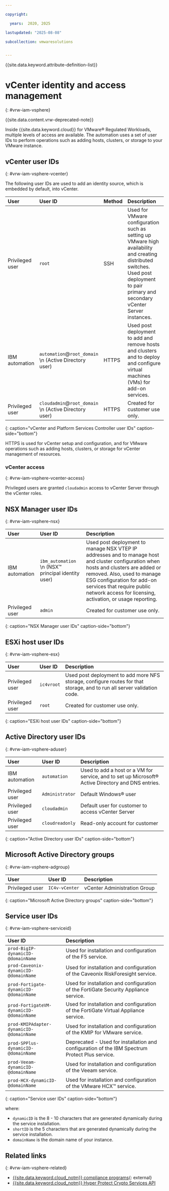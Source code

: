 ```yaml
---

copyright:

  years:  2020, 2025

lastupdated: "2025-08-08"

subcollection: vmwaresolutions


---
```


{{site.data.keyword.attribute-definition-list}}

# vCenter identity and access management
{: #vrw-iam-vsphere}

{{site.data.content.vrw-deprecated-note}}

Inside {{site.data.keyword.cloud}} for VMware® Regulated Workloads, multiple levels of access are available. The automation uses a set of user IDs to perform operations such as adding hosts, clusters, or storage to your VMware instance.

## vCenter user IDs
{: #vrw-iam-vsphere-vcenter}

The following user IDs are used to add an identity source, which is embedded by default, into vCenter.

| User     | User ID      | Method | Description |
|:---------|:-------------|:-------|:------------|
| Privileged user | `root` | SSH | Used for VMware configuration such as setting up VMware high availability and creating distributed switches. Used post deployment to pair primary and secondary vCenter Server instances. |
| IBM automation | `automation`@``root_domain`` \n (Active Directory user) | HTTPS | Used post deployment to add and remove hosts and clusters and to deploy and configure virtual machines (VMs) for add-on services. |
| Privileged user | `cloudadmin`@`root_domain` \n (Active Directory user) | HTTPS | Created for customer use only. |
{: caption="vCenter and Platform Services Controller user IDs" caption-side="bottom"}

HTTPS is used for vCenter setup and configuration, and for VMware operations such as adding hosts, clusters, or storage for vCenter management of resources.

### vCenter access
{: #vrw-iam-vsphere-vcenter-access}

Privileged users are granted `cloudadmin` access to vCenter Server through the vCenter roles.

## NSX Manager user IDs
{: #vrw-iam-vsphere-nsx}

| User     | User ID      | Description |
|:---------|:-------------|:------------|
| IBM automation | `ibm_automation` \n (NSX™ principal identity user) | Used post deployment to manage NSX VTEP IP addresses and to manage host and cluster configuration when hosts and clusters are added or removed. Also, used to manage ESG configuration for add-on services that require public network access for licensing, activation, or usage reporting. |
| Privileged user | `admin` | Created for customer use only. |
{: caption="NSX Manager user IDs" caption-side="bottom"}

## ESXi host user IDs
{: #vrw-iam-vsphere-esx}

| User     | User ID      | Description |
|:---------|:-------------|:------------|
| Privileged user | `ic4vroot` | Used post deployment to add more NFS storage, configure routes for that storage, and to run all server validation code. |
| Privileged user | `root` | Created for customer use only. |
{: caption="ESXi host user IDs" caption-side="bottom"}

## Active Directory user IDs
{: #vrw-iam-vsphere-aduser}

| User     | User ID       | Description |
|:---------|:------------- |:------------|
| IBM automation | `automation` | Used to add a host or a VM for service, and to set up Microsoft® Active Directory and DNS entries. |
| Privileged user | `Administrator` | Default Windows® user |
| Privileged user | `cloudadmin` | Default user for customer to access vCenter Server |
| Privileged user | `cloudreadonly` | Read-only account for customer |
{: caption="Active Directory user IDs" caption-side="bottom"}

## Microsoft Active Directory groups
{: #vrw-iam-vsphere-adgroup}

| User     | User ID       | Description |
|:---------|:------------- |:------------|
| Privileged user | `IC4v-vCenter` | vCenter Administration Group |
{: caption="Microsoft Active Directory groups" caption-side="bottom"}

## Service user IDs
{: #vrw-iam-vsphere-serviceid}

| User ID                                    | Description |
|:-------------------------------------------|:----------- |
| `prod-BigIP-dynamicID-@domainName` | Used for installation and configuration of the F5 service. |
| `prod-Caveonix-dynamicID-@domainName` | Used for installation and configuration of the Caveonix RiskForesight service. |
| `prod-Fortigate-dynamicID-@domainName` | Used for installation and configuration of the FortiGate Security Appliance service. |
| `prod-FortigateVM-dynamicID-@domainName` | Used for installation and configuration of the FortiGate Virtual Appliance service. |
| `prod-KMIPAdapter-dynamicID-@domainName` | Used for installation and configuration of the KMIP for VMware service. |
| `prod-SPPlus-dynamicID-@domainName` | Deprecated - Used for installation and configuration of the IBM Spectrum Protect Plus service. |
| `prod-Veeam-dynamicID-@domainName` | Used for installation and configuration of the Veeam service. |
| `prod-HCX-dynamicID-@domainName` | Used for installation and configuration of the VMware HCX™ service. |
{: caption="Service user IDs" caption-side="bottom"}

where:
* `dynamicID` is the 8 - 10 characters that are generated dynamically during the service installation.
* `shortID` is the 5 characters that are generated dynamically during the service installation.
* `domainName` is the domain name of your instance.

## Related links
{: #vrw-iam-vsphere-related}

* [{{site.data.keyword.cloud_notm}} compliance programs](https://www.ibm.com/cloud/compliance){: external}
* [{{site.data.keyword.cloud_notm}} Hyper Protect Crypto Services API](/apidocs/hs-crypto)
